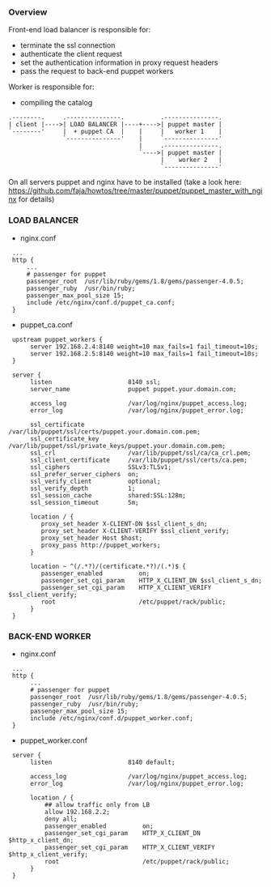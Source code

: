 ### Overview

Front-end load balancer is responsible for:
* terminate the ssl connection
* authenticate the client request
* set the authentication information in proxy request headers
* pass the request to back-end puppet workers


Worker is responsible for:
* compiling the catalog

```
.--------.     .---------------.          .---------------.
| client |---->| LOAD BALANCER |----+---->| puppet master |
`--------'     |  + puppet CA  |    |     |   worker 1    |
               `---------------'    |     `---------------'
                                    |     .---------------.
                                    `---->| puppet master |
                                          |    worker 2   |
                                          `---------------'

```

On all servers puppet and nginx have to be installed (take a look here: https://github.com/faja/howtos/tree/master/puppet/puppet_master_with_nginx for details)   


### LOAD BALANCER

* nginx.conf
```
 ...
 http {
     ...
     # passenger for puppet
     passenger_root  /usr/lib/ruby/gems/1.8/gems/passenger-4.0.5;
     passenger_ruby  /usr/bin/ruby;
     passenger_max_pool_size 15;
     include /etc/nginx/conf.d/puppet_ca.conf;
 }
```

* puppet_ca.conf
```
 upstream puppet_workers {
      server 192.168.2.4:8140 weight=10 max_fails=1 fail_timeout=10s;
      server 192.168.2.5:8140 weight=10 max_fails=1 fail_timeout=10s;
 }

 server {
      listen                     8140 ssl;
      server_name                puppet puppet.your.domain.com;

      access_log                 /var/log/nginx/puppet_access.log;
      error_log                  /var/log/nginx/puppet_error.log;

      ssl_certificate            /var/lib/puppet/ssl/certs/puppet.your.domain.com.pem;
      ssl_certificate_key        /var/lib/puppet/ssl/private_keys/puppet.your.domain.com.pem;
      ssl_crl                    /var/lib/puppet/ssl/ca/ca_crl.pem;
      ssl_client_certificate     /var/lib/puppet/ssl/certs/ca.pem;
      ssl_ciphers                SSLv3:TLSv1;
      ssl_prefer_server_ciphers  on;
      ssl_verify_client          optional;
      ssl_verify_depth           1;
      ssl_session_cache          shared:SSL:128m;
      ssl_session_timeout        5m;
 
      location / {
         proxy_set_header X-CLIENT-DN $ssl_client_s_dn;
         proxy_set_header X-CLIENT-VERIFY $ssl_client_verify;
         proxy_set_header Host $host;
         proxy_pass http://puppet_workers;
      }

      location ~ ^(/.*?)/(certificate.*?)/(.*)$ {
         passenger_enabled          on;
         passenger_set_cgi_param    HTTP_X_CLIENT_DN $ssl_client_s_dn;
         passenger_set_cgi_param    HTTP_X_CLIENT_VERIFY $ssl_client_verify;
         root                       /etc/puppet/rack/public;
      }
 }
```
### BACK-END WORKER
* nginx.conf
```
 ...
 http {
      ...
      # passenger for puppet
      passenger_root  /usr/lib/ruby/gems/1.8/gems/passenger-4.0.5;
      passenger_ruby  /usr/bin/ruby;
      passenger_max_pool_size 15;
      include /etc/nginx/conf.d/puppet_worker.conf;
 }
```

* puppet_worker.conf
```
 server {
      listen                     8140 default;

      access_log                 /var/log/nginx/puppet_access.log;
      error_log                  /var/log/nginx/puppet_error.log;

      location / {
          ## allow traffic only from LB
          allow 192.168.2.2;
          deny all;
          passenger_enabled          on;
          passenger_set_cgi_param    HTTP_X_CLIENT_DN $http_x_client_dn;
          passenger_set_cgi_param    HTTP_X_CLIENT_VERIFY $http_x_client_verify;
          root                       /etc/puppet/rack/public;
      }
 }
```
